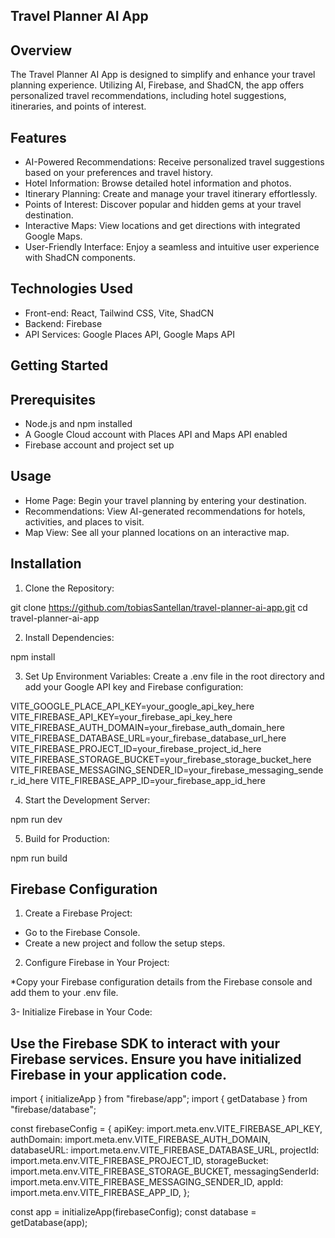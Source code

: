 ## Travel Planner AI App
## Overview
The Travel Planner AI App is designed to simplify and enhance your travel planning experience. Utilizing AI, Firebase, and ShadCN, the app offers personalized travel recommendations, including hotel suggestions, itineraries, and points of interest.

## Features
* AI-Powered Recommendations: Receive personalized travel suggestions based on your preferences and travel history.
* Hotel Information: Browse detailed hotel information and photos.
* Itinerary Planning: Create and manage your travel itinerary effortlessly.
* Points of Interest: Discover popular and hidden gems at your travel destination.
* Interactive Maps: View locations and get directions with integrated Google Maps.
* User-Friendly Interface: Enjoy a seamless and intuitive user experience with ShadCN components.
## Technologies Used
* Front-end: React, Tailwind CSS, Vite, ShadCN
* Backend: Firebase
* API Services: Google Places API, Google Maps API
## Getting Started
## Prerequisites
* Node.js and npm installed
* A Google Cloud account with Places API and Maps API enabled
* Firebase account and project set up

## Usage
* Home Page: Begin your travel planning by entering your destination.
* Recommendations: View AI-generated recommendations for hotels, activities, and places to visit.
* Map View: See all your planned locations on an interactive map.

## Installation
1. Clone the Repository:

git clone https://github.com/tobiasSantellan/travel-planner-ai-app.git
cd travel-planner-ai-app

2. Install Dependencies:

npm install

3. Set Up Environment Variables:
Create a .env file in the root directory and add your Google API key and Firebase configuration:

VITE_GOOGLE_PLACE_API_KEY=your_google_api_key_here
VITE_FIREBASE_API_KEY=your_firebase_api_key_here
VITE_FIREBASE_AUTH_DOMAIN=your_firebase_auth_domain_here
VITE_FIREBASE_DATABASE_URL=your_firebase_database_url_here
VITE_FIREBASE_PROJECT_ID=your_firebase_project_id_here
VITE_FIREBASE_STORAGE_BUCKET=your_firebase_storage_bucket_here
VITE_FIREBASE_MESSAGING_SENDER_ID=your_firebase_messaging_sender_id_here
VITE_FIREBASE_APP_ID=your_firebase_app_id_here

4. Start the Development Server:

npm run dev

5. Build for Production:

npm run build

## Firebase Configuration
1. Create a Firebase Project:

* Go to the Firebase Console.
* Create a new project and follow the setup steps.

2. Configure Firebase in Your Project:

*Copy your Firebase configuration details from the Firebase console and add them to your .env file.

3- Initialize Firebase in Your Code:

## Use the Firebase SDK to interact with your Firebase services. Ensure you have initialized Firebase in your application code.

import { initializeApp } from "firebase/app";
import { getDatabase } from "firebase/database";

const firebaseConfig = {
  apiKey: import.meta.env.VITE_FIREBASE_API_KEY,
  authDomain: import.meta.env.VITE_FIREBASE_AUTH_DOMAIN,
  databaseURL: import.meta.env.VITE_FIREBASE_DATABASE_URL,
  projectId: import.meta.env.VITE_FIREBASE_PROJECT_ID,
  storageBucket: import.meta.env.VITE_FIREBASE_STORAGE_BUCKET,
  messagingSenderId: import.meta.env.VITE_FIREBASE_MESSAGING_SENDER_ID,
  appId: import.meta.env.VITE_FIREBASE_APP_ID,
};

const app = initializeApp(firebaseConfig);
const database = getDatabase(app);
